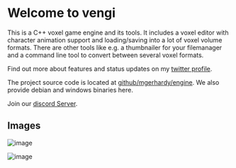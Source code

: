 # Welcome to vengi

This is a C++ voxel game engine and its tools. It includes a voxel editor with character animation support
and loading/saving into a lot of voxel volume formats. There are other tools like e.g. a thumbnailer for
your filemanager and a command line tool to convert between several voxel formats.

Find out more about features and status updates on my [twitter profile](https://twitter.com/MartinGerhardy).

The project source code is located at [github/mgerhardy/engine](https://github.com/mgerhardy/engine). We also
provide debian and windows binaries here.

Join our [discord Server](https://discord.gg/AgjCPXy).

## Images

![image](https://raw.githubusercontent.com/wiki/mgerhardy/engine/images/gliding-2020-02-23.png)

![image](https://raw.githubusercontent.com/wiki/mgerhardy/engine/images/reflective_water_surface.png)

